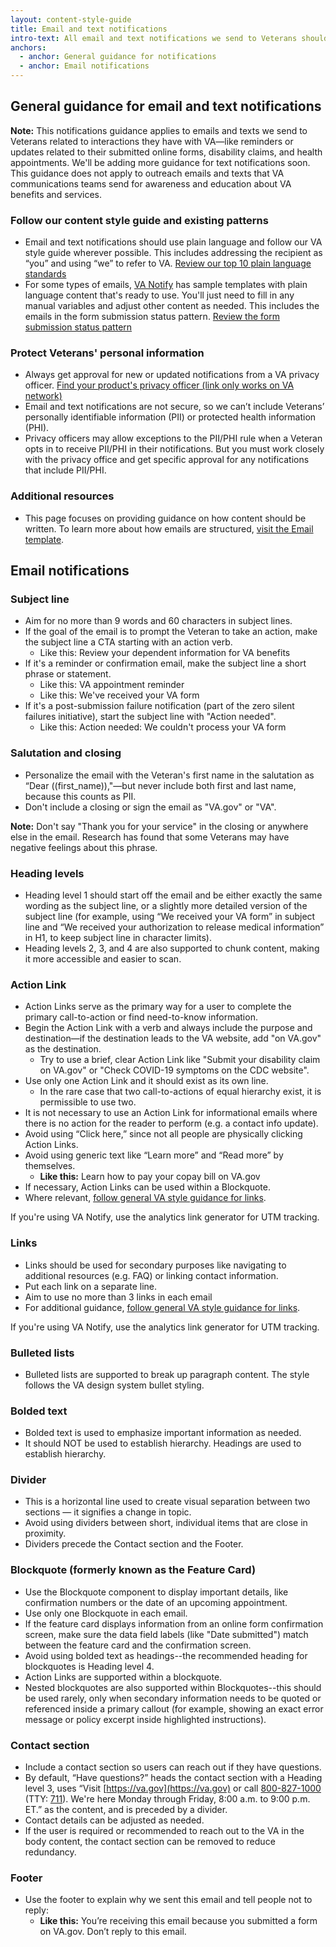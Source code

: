 ```yaml
---
layout: content-style-guide
title: Email and text notifications
intro-text: All email and text notifications we send to Veterans should be trustworthy, actionable, and easy to understand. 
anchors:
  - anchor: General guidance for notifications
  - anchor: Email notifications
---
```


## General guidance for email and text notifications

**Note:** This notifications guidance applies to emails and texts we send to Veterans related to interactions they have with VA—like reminders or updates related to their submitted online forms, disability claims, and health appointments. We'll be adding more guidance for text notifications soon. This guidance does not apply to outreach emails and texts that VA communications teams send for awareness and education about VA benefits and services.

### Follow our content style guide and existing patterns
* Email and text notifications should use plain language and follow our VA style guide wherever possible. This includes addressing the recipient as “you” and using “we” to refer to VA. [Review our top 10 plain language standards](https://design.va.gov/content-style-guide/plain-language/#top-10-va-plain-language-standards)
* For some types of emails, [VA Notify](https://notifications.va.gov/) has sample templates with plain language content that's ready to use. You'll just need to fill in any manual variables and adjust other content as needed. This includes the emails in the form submission status pattern. [Review the form submission status pattern](https://design.va.gov/patterns/help-users-to/stay-informed-of-their-application-status) 

### Protect Veterans' personal information
* Always get approval for new or updated notifications from a VA privacy officer. 
[Find your product's privacy officer (link only works on VA network)](https://dvagov.sharepoint.com/sites/OITPrivacyHub/SitePages/Privacy-Officer-Locator-Resources.aspx)
* Email and text notifications are not secure, so we can’t include Veterans’ personally identifiable information (PII) or protected health information (PHI).
* Privacy officers may allow exceptions to the PII/PHI rule when a Veteran opts in to receive PII/PHI in their notifications. But you must work closely with the privacy office and get specific approval for any notifications that include PII/PHI.

### Additional resources
* This page focuses on providing guidance on how content should be written. To learn more about how emails are structured, [visit the Email template](https://design.va.gov/templates/email). 

## Email notifications

### Subject line 

* Aim for no more than 9 words and 60 characters in subject lines.
* If the goal of the email is to prompt the Veteran to take an action, make the subject line a CTA starting with an action verb.
    * Like this: Review your dependent information for VA benefits
* If it's a reminder or confirmation email, make the subject line a short phrase or statement.
    * Like this: VA appointment reminder 
    * Like this: We've received your VA form 
* If it's a post-submission failure notification (part of the zero silent failures initiative), start the subject line with "Action needed".
    * Like this: Action needed: We couldn't process your VA form

### Salutation and closing

* Personalize the email with the Veteran's first name in the salutation as “Dear ((first_name)),"—but never include both first and last name, because this counts as PII.
* Don't include a closing or sign the email as "VA.gov" or "VA".

**Note:** Don't say "Thank you for your service" in the closing or anywhere else in the email. Research has found that some Veterans may have negative feelings about this phrase.

### Heading levels 

* Heading level 1 should start off the email and be either exactly the same wording as the subject line, or a slightly more detailed version of the subject line (for example, using “We received your VA form” in subject line and “We received your authorization to release medical information” in H1, to keep subject line in character limits).
* Heading levels 2, 3, and 4 are also supported to chunk content, making it more accessible and easier to scan.

### Action Link
* Action Links serve as the primary way for a user to complete the primary call-to-action or find need-to-know information.
* Begin the Action Link with a verb and always include the purpose and destination—if the destination leads to the VA website, add "on VA.gov" as the destination.
  * Try to use a brief, clear Action Link like "Submit your disability claim on VA.gov" or "Check COVID-19 symptoms on the CDC website".
* Use only one Action Link and it should exist as its own line.
  * In the rare case that two call-to-actions of equal hierarchy exist, it is permissible to use two.
* It is not necessary to use an Action Link for informational emails where there is no action for the reader to perform (e.g. a contact info update).
* Avoid using “Click here,” since not all people are physically clicking Action Links.
* Avoid using generic text like “Learn more” and “Read more” by themselves.
  * **Like this:** Learn how to pay your copay bill on VA.gov
* If necessary, Action Links can be used within a Blockquote.
* Where relevant, [follow general VA style guidance for links](https://design.va.gov/content-style-guide/links).

If you're using VA Notify, use the analytics link generator for UTM tracking.

### Links 

* Links should be used for secondary purposes like navigating to additional resources (e.g. FAQ) or linking contact information.
* Put each link on a separate line.
* Aim to use no more than 3 links in each email
* For additional guidance, [follow general VA style guidance for links](https://design.va.gov/content-style-guide/links).

If you're using VA Notify, use the analytics link generator for UTM tracking.

### Bulleted lists

* Bulleted lists are supported to break up paragraph content. The style follows the VA design system bullet styling.

### Bolded text

* Bolded text is used to emphasize important information as needed.
* It should NOT be used to establish hierarchy. Headings are used to establish hierarchy.

### Divider

* This is a horizontal line used to create visual separation between two sections — it signifies a change in topic.
* Avoid using dividers between short, individual items that are close in proximity.
* Dividers precede the Contact section and the Footer.

### Blockquote (formerly known as the Feature Card)

* Use the Blockquote component to display important details, like confirmation numbers or the date of an upcoming appointment.
* Use only one Blockquote in each email.
* If the feature card displays information from an online form confirmation screen, make sure the data field labels (like "Date submitted") match between the feature card and the confirmation screen.
* Avoid using bolded text as headings--the recommended heading for blockquotes is Heading level 4.
* Action Links are supported within a blockquote.
* Nested blockquotes are also supported within Blockquotes--this should be used rarely, only when secondary information needs to be quoted or referenced inside a primary callout (for example, showing an exact error message or policy excerpt inside highlighted instructions).

### Contact section

* Include a contact section so users can reach out if they have questions.
* By default, “Have questions?” heads the contact section with a Heading level 3, uses “Visit [https://va.gov](https://va.gov) or call [800-827-1000](tel:800-827-1000) (TTY: [711](tel:711)). We're here Monday through Friday, 8:00 a.m. to 9:00 p.m. ET.” as the content, and is preceded by a divider.
* Contact details can be adjusted as needed.
* If the user is required or recommended to reach out to the VA in the body content, the contact section can be removed to reduce redundancy.

### Footer 

* Use the footer to explain why we sent this email and tell people not to reply:
    * **Like this:** You’re receiving this email because you submitted a form on VA.gov. Don’t reply to this email.




